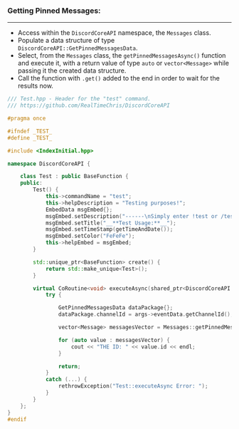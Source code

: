 ### **Getting Pinned Messages:**
---
- Access within the `DiscordCoreAPI` namespace, the `Messages` class.
- Populate a data structure of type `DiscordCoreAPI::GetPinnedMessagesData`.
- Select, from the `Messages` class, the `getPinnedMessagesAsync()` function and execute it, with a return value of type `auto` or `vector<Message>` while passing it the created data structure.
- Call the function with `.get()` added to the end in order to wait for the results now.

```cpp
/// Test.hpp - Header for the "test" command.
/// https://github.com/RealTimeChris/DiscordCoreAPI

#pragma once

#ifndef _TEST_
#define _TEST_

#include <IndexInitial.hpp>

namespace DiscordCoreAPI {

	class Test : public BaseFunction {
	public:
		Test() {
			this->commandName = "test";
			this->helpDescription = "Testing purposes!";
			EmbedData msgEmbed{};
			msgEmbed.setDescription("------\nSimply enter !test or /test!\n------");
			msgEmbed.setTitle("__**Test Usage:**__");
			msgEmbed.setTimeStamp(getTimeAndDate());
			msgEmbed.setColor("FeFeFe");
			this->helpEmbed = msgEmbed;
		}

		std::unique_ptr<BaseFunction> create() {
			return std::make_unique<Test>();
		}

		virtual CoRoutine<void> executeAsync(shared_ptr<DiscordCoreAPI::BaseFunctionArguments> args) {
			try {

				GetPinnedMessagesData dataPackage{};
				dataPackage.channelId = args->eventData.getChannelId();

				vector<Message> messagesVector = Messages::getPinnedMessagesAsync(dataPackage).get();

				for (auto value : messagesVector) {
					cout << "THE ID: " << value.id << endl;
				}

				return;
			}
			catch (...) {
				rethrowException("Test::executeAsync Error: ");
			}
		}
	};
}
#endif
```
